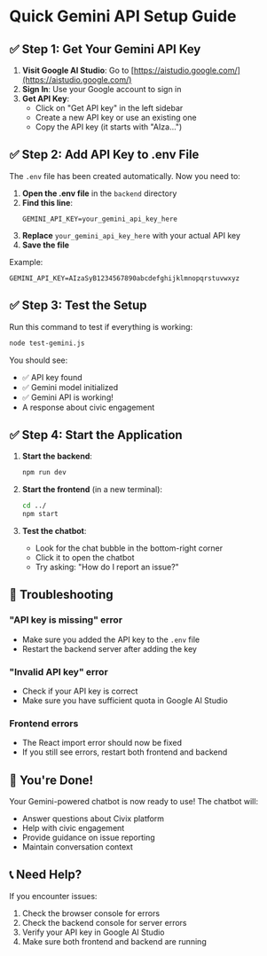 # Quick Gemini API Setup Guide

## ✅ Step 1: Get Your Gemini API Key

1. **Visit Google AI Studio**: Go to [https://aistudio.google.com/](https://aistudio.google.com/)
2. **Sign In**: Use your Google account to sign in
3. **Get API Key**: 
   - Click on "Get API key" in the left sidebar
   - Create a new API key or use an existing one
   - Copy the API key (it starts with "AIza...")

## ✅ Step 2: Add API Key to .env File

The `.env` file has been created automatically. Now you need to:

1. **Open the .env file** in the `backend` directory
2. **Find this line**:
   ```
   GEMINI_API_KEY=your_gemini_api_key_here
   ```
3. **Replace** `your_gemini_api_key_here` with your actual API key
4. **Save the file**

Example:
```
GEMINI_API_KEY=AIzaSyB1234567890abcdefghijklmnopqrstuvwxyz
```

## ✅ Step 3: Test the Setup

Run this command to test if everything is working:

```bash
node test-gemini.js
```

You should see:
- ✅ API key found
- ✅ Gemini model initialized
- ✅ Gemini API is working!
- A response about civic engagement

## ✅ Step 4: Start the Application

1. **Start the backend**:
   ```bash
   npm run dev
   ```

2. **Start the frontend** (in a new terminal):
   ```bash
   cd ../
   npm start
   ```

3. **Test the chatbot**:
   - Look for the chat bubble in the bottom-right corner
   - Click it to open the chatbot
   - Try asking: "How do I report an issue?"

## 🔧 Troubleshooting

### "API key is missing" error
- Make sure you added the API key to the `.env` file
- Restart the backend server after adding the key

### "Invalid API key" error
- Check if your API key is correct
- Make sure you have sufficient quota in Google AI Studio

### Frontend errors
- The React import error should now be fixed
- If you still see errors, restart both frontend and backend

## 🎉 You're Done!

Your Gemini-powered chatbot is now ready to use! The chatbot will:
- Answer questions about Civix platform
- Help with civic engagement
- Provide guidance on issue reporting
- Maintain conversation context

## 📞 Need Help?

If you encounter issues:
1. Check the browser console for errors
2. Check the backend console for server errors
3. Verify your API key in Google AI Studio
4. Make sure both frontend and backend are running

